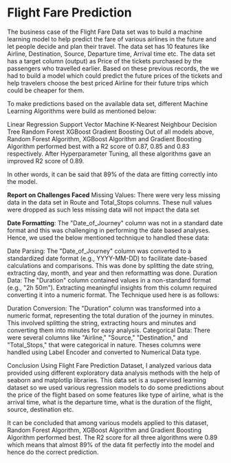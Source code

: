 # Flight Fare Prediction

The business case of the Flight Fare Data set was to build a machine learning model to help predict the fare of various airlines in the future and let people decide and plan their travel. The data set has 10 features like Airline, Destination, Source, Departure time, Arrival time etc. The data set has a target column (output) as Price of the tickets purchased by the passengers who travelled earlier. Based on these previous records, the we had to build a model which could predict the future prices of the tickets and help travelers choose the best priced Airline for their future trips which could be cheaper for them.

To make predictions based on the available data set, different Machine Learning Algorithms were build as mentioned below:

Linear Regression
Support Vector Machine
K-Nearest Neighbour
Decision Tree
Random Forest
XGBoost
Gradient Boosting
Out of all models above, Random Forest Algorithm, XGBoost Algorithm and Gradient Boosting Algorithm performed best with a R2 score of 0.87, 0.85 and 0.83 respectively. After Hyperparameter Tuning, all these algorithms gave an improved R2 score of 0.89.

In other words, it can be said that 89% of the data are fitting correctly into the model.

**Report on Challenges Faced**
Missing Values: There were very less missing data in the data set in Route and Total_Stops columns. These null values were dropped as such less missing data will not impact the data set

**Date Formatting**: The "Date_of_Journey" column was not in a standard date format and this was challenging in performing the date based analyses. Hence, we used the below mentioned technique to handled these data:

Date Parsing: The "Date_of_Journey" column was converted to a standardized date format (e.g., YYYY-MM-DD) to facilitate date-based calculations and comparisons. This was done by splitting the date string, extracting day, month, and year and then reformatting was done.
Duration Data: The "Duration" column contained values in a non-standard format (e.g., "2h 50m"). Extracting meaningful insights from this column required converting it into a numeric format. The Technique used here is as follows:

Duration Conversion: The "Duration" column was transformed into a numeric format, representing the total duration of the journey in minutes. This involved splitting the string, extracting hours and minutes and converting them into minutes for easy analysis.
Categorical Data: There were several columns like "Airline," "Source," "Destination," and "Total_Stops," that were categorical in nature. Theses columns were handled using Label Encoder and converted to Numerical Data type.

Conclusion
Using Flight Fare Prediction Dataset, I analyzed various data provided using different exploratory data analysis methods with the help of seaborn and matplotlip libraries. This data set is a supervised learning dataset so we used various regression models to do some predictions about the price of the flight based on some features like type of airline, what is the arrival time, what is the departure time, what is the duration of the flight, source, destination etc.

It can be concluded that among various models applied to this dataset, Random Forest Algorithm, XGBoost Algorithm and Gradient Boosting Algorithm performed best. The R2 score for all three algorithms were 0.89 which means that almost 89% of the data fit perfectly into the model and hence do the correct prediction.
